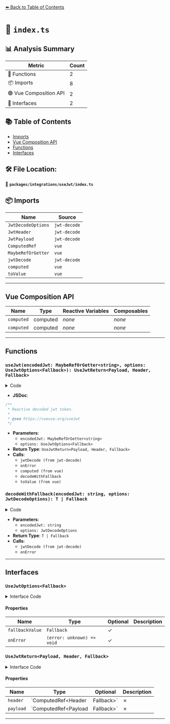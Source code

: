[⬅️ Back to Table of Contents](../../../index.md)

# 📄 `index.ts`

## 📊 Analysis Summary

| Metric | Count |
|--------|-------|
| 🔧 Functions | 2 |
| 📦 Imports | 8 |
| 🟢 Vue Composition API | 2 |
| 📐 Interfaces | 2 |

## 📚 Table of Contents

- [Imports](#imports)
- [Vue Composition API](#vue-composition-api)
- [Functions](#functions)
- [Interfaces](#interfaces)

## 🛠️ File Location:
📂 **`packages/integrations/useJwt/index.ts`**

## 📦 Imports

| Name | Source |
|------|--------|
| `JwtDecodeOptions` | `jwt-decode` |
| `JwtHeader` | `jwt-decode` |
| `JwtPayload` | `jwt-decode` |
| `ComputedRef` | `vue` |
| `MaybeRefOrGetter` | `vue` |
| `jwtDecode` | `jwt-decode` |
| `computed` | `vue` |
| `toValue` | `vue` |


---

## Vue Composition API

| Name | Type | Reactive Variables | Composables |
|------|------|-------------------|-------------|
| `computed` | computed | *none* | *none* |
| `computed` | computed | *none* | *none* |


---

## Functions

### `useJwt(encodedJwt: MaybeRefOrGetter<string>, options: UseJwtOptions<Fallback>): UseJwtReturn<Payload, Header, Fallback>`

<details><summary>Code</summary>

```ts
export function useJwt<
  Payload extends object = JwtPayload,
  Header extends object = JwtHeader,
  Fallback = null,
>(
  encodedJwt: MaybeRefOrGetter<string>,
  options: UseJwtOptions<Fallback> = {},
): UseJwtReturn<Payload, Header, Fallback> {
  const {
    onError,
    fallbackValue = null,
  } = options

  const decodeWithFallback = <T extends object>(encodedJwt: string, options?: JwtDecodeOptions): T | Fallback => {
    try {
      return jwtDecode<T>(encodedJwt, options)
    }
    catch (err) {
      onError?.(err)
      return fallbackValue as Fallback
    }
  }

  const header = computed(() => decodeWithFallback<Header>(toValue(encodedJwt), { header: true }))
  const payload = computed(() => decodeWithFallback<Payload>(toValue(encodedJwt)))

  return {
    header,
    payload,
  }
}
```
</details>

- **JSDoc**:
```ts
/**
 * Reactive decoded jwt token.
 *
 * @see https://vueuse.org/useJwt
 */
```

- **Parameters**:
  - `encodedJwt: MaybeRefOrGetter<string>`
  - `options: UseJwtOptions<Fallback>`
- **Return Type**: `UseJwtReturn<Payload, Header, Fallback>`
- **Calls**:
  - `jwtDecode (from jwt-decode)`
  - `onError`
  - `computed (from vue)`
  - `decodeWithFallback`
  - `toValue (from vue)`
### `decodeWithFallback(encodedJwt: string, options: JwtDecodeOptions): T | Fallback`

<details><summary>Code</summary>

```ts
<T extends object>(encodedJwt: string, options?: JwtDecodeOptions): T | Fallback => {
    try {
      return jwtDecode<T>(encodedJwt, options)
    }
    catch (err) {
      onError?.(err)
      return fallbackValue as Fallback
    }
  }
```
</details>

- **Parameters**:
  - `encodedJwt: string`
  - `options: JwtDecodeOptions`
- **Return Type**: `T | Fallback`
- **Calls**:
  - `jwtDecode (from jwt-decode)`
  - `onError`

---

## Interfaces

### `UseJwtOptions<Fallback>`

<details><summary>Interface Code</summary>

```ts
export interface UseJwtOptions<Fallback> {
  /**
   * Value returned when encounter error on decoding
   *
   * @default null
   */
  fallbackValue?: Fallback

  /**
   * Error callback for decoding
   */
  onError?: (error: unknown) => void
}
```
</details>

#### Properties

| Name | Type | Optional | Description |
|------|------|----------|-------------|
| `fallbackValue` | `Fallback` | ✓ |  |
| `onError` | `(error: unknown) => void` | ✓ |  |

### `UseJwtReturn<Payload, Header, Fallback>`

<details><summary>Interface Code</summary>

```ts
export interface UseJwtReturn<Payload, Header, Fallback> {
  header: ComputedRef<Header | Fallback>
  payload: ComputedRef<Payload | Fallback>
}
```
</details>

#### Properties

| Name | Type | Optional | Description |
|------|------|----------|-------------|
| `header` | `ComputedRef<Header | Fallback>` | ✗ |  |
| `payload` | `ComputedRef<Payload | Fallback>` | ✗ |  |


---